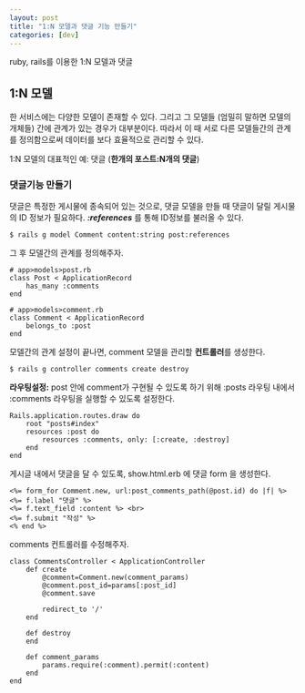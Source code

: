 ```yaml
---
layout: post
title: "1:N 모델과 댓글 기능 만들기"
categories: [dev]
---
```


ruby, rails를 이용한 1:N 모델과 댓글

## 1:N 모델

한 서비스에는 다양한 모델이 존재할 수 있다. 그리고 그 모델들 (엄밀히 말하면 모델의 개체들) 간에 관계가 있는 경우가 대부분이다. 따라서 이 때 서로 다른 모델들간의 관계를 정의함으로써 데이터를 보다 효율적으로 관리할 수 있다.

1:N 모델의 대표적인 예: 댓글 (**한개의 포스트:N개의 댓글**)

### 댓글기능 만들기

댓글은 특정한 게시물에 종속되어 있는 것으로, 댓글 모델을 만들 때 댓글이 달릴 게시물의 ID 정보가 필요하다. **_:references_** 를 통해 ID정보를 불러올 수 있다.

`$ rails g model Comment content:string post:references`

그 후 모델간의 관계를 정의해주자.

```
# app>models>post.rb
class Post < ApplicationRecord
    has_many :comments
end

# app>models>comment.rb
class Comment < ApplicationRecord
    belongs_to :post
end
```

모델간의 관계 설정이 끝나면, comment 모델을 관리할 **컨트롤러**를 생성한다.

`$ rails g controller comments create destroy`

**라우팅설정:** post 안에 comment가 구현될 수 있도록 하기 위해 :posts 라우팅 내에서 :comments 라우팅을 실행할 수 있도록 설정한다.

```
Rails.application.routes.draw do
    root "posts#index"
    resources :post do
        resources :comments, only: [:create, :destroy]
    end
end
```

게시글 내에서 댓글을 달 수 있도록, show.html.erb 에 댓글 form 을 생성한다.

```
<%= form_for Comment.new, url:post_comments_path(@post.id) do |f| %>
<%= f.label "댓글" %>
<%= f.text_field :content %> <br>
<%= f.submit "작성" %>
<% end %>
```

comments 컨트롤러를 수정해주자.

```
class CommentsController < ApplicationController
    def create
        @comment=Comment.new(comment_params)
        @comment.post_id=params[:post_id]
        @comment.save

        redirect_to '/'
    end

    def destroy
    end

    def comment_params
        params.require(:comment).permit(:content)
    end
end
```
